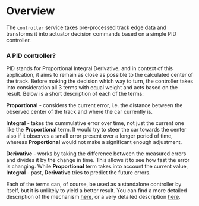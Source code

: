 # Overview
The `controller` service takes pre-processed track edge data and transforms it into actuator decision commands based on a simple PID controller.

### A PID controller?

PID stands for Proportional Integral Derivative, and in context of this application, it aims to remain as close as possible to the calculated center of the track. Before making the decision which way to turn, the controller takes into consideration all 3 terms with equal weight and acts based on the result. Below is a short description of each of the terms:

**Proportional** - considers the current error, i.e. the distance between the observed center of the track and where the car currently is.

**Integral** - takes the cummulative error over time, not just the current one like the **Proportional** term. It would try to steer the car towards the center also if it observes a small error present over a longer period of time, whereas **Proportional** would not make a significant enough adjustment. 

**Derivative** - works by taking the difference between the measured errors and divides it by the change in time. This allows it to see how fast the error is changing. While **Proportional** term takes into account the current value, **Integral** - past, **Derivative** tries to predict the future errors.

Each of the terms can, of course, be used as a standalone controller by itself, but it is unlikely to yield a better result. You can find a more detailed description of the mechanism [here](https://www.integrasources.com/blog/basics-of-pid-controllers-design-applications/#:~:text=A%20PID%20controller%20calculates%20the,the%20whole%20term%20becomes%20zero.), or a very detailed description [here](https://en.wikipedia.org/wiki/Proportional–integral–derivative_controller).